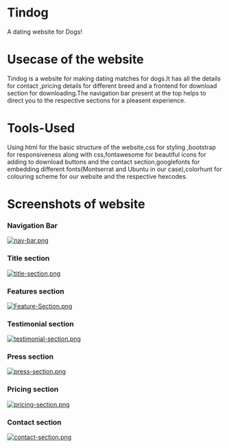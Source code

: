 # Tindog
A dating website for Dogs!

# Usecase of the website
Tindog is a website for making dating matches for dogs.It has all the details for contact ,pricing details for different breed and a frontend for download section for downloading.The navigation bar present at the top helps to direct you to the respective sections for a pleasent experience.

# Tools-Used
Using html for the basic structure of the website,css for styling ,bootstrap for responsiveness along with css,fontawesome for beautiful icons for adding to download buttons and the contact section,googlefonts for embedding different fonts(Montserrat and Ubuntu in our case),colorhunt for colouring scheme for our website and the respective hexcodes.

# Screenshots of website


### Navigation Bar

[![nav-bar.png](https://i.postimg.cc/KvSQrhrd/nav-bar.png)](https://postimg.cc/qgw84YFL)

### Title section

[![title-section.png](https://i.postimg.cc/ZKvt0mY2/title-section.png)](https://postimg.cc/ppv11gFJ)

### Features section

[![Feature-Section.png](https://i.postimg.cc/XJBmqc4F/Feature-Section.png)](https://postimg.cc/LYRN0Pq6)

### Testimonial section

[![testimonial-section.png](https://i.postimg.cc/d3THQqR9/testimonial-section.png)](https://postimg.cc/hQcbpR5J)

### Press section

[![press-section.png](https://i.postimg.cc/G3kgfp2c/press-section.png)](https://postimg.cc/SjxG2kC5)

### Pricing section

[![pricing-section.png](https://i.postimg.cc/9FmbNtKp/pricing-section.png)](https://postimg.cc/V5hXJMYr)

### Contact section

[![contact-section.png](https://i.postimg.cc/hGTVGfNv/contact-section.png)](https://postimg.cc/HJWrZsY1)


